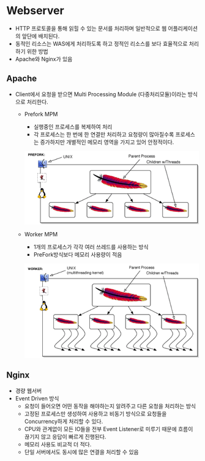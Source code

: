 # Webserver

- HTTP 프로토콜을 통해 읽힐 수 있는 문서를 처리하며 일반적으로 웹 어플리케이션의 앞단에 배치된다.
- 동적인 리소스는 WAS에게 처리하도록 하고 정적인 리소스를 보다 효율적으로 처리하기 위한 방법
- Apache와 Nginx가 있음

## Apache

- Client에서 요청을 받으면 Multi Processing Module (다중처리모듈)이라는 방식으로 처리한다.
    - Prefork MPM
        - 실행중인 프로세스를 복제하여 처리
        - 각 프로세스는 한 번에 한 연결만 처리하고 요청량이 많아질수록 프로세스는 증가하지만 개별적인 메모리 영역을 가지고 있어 안정적이다.

        ![apache_prefork_mpm.png](/static/TIL/backend/apache_prefork_mpm.png)

    - Worker MPM
        - 1개의 프로세스가 각각 여러 쓰레드를 사용하는 방식
        - PreFork방식보다 메모리 사용량이 적음

        ![apache_worker_mpm.png](/static/TIL/backend/apache_worker_mpm.png)

## Nginx

- 경량 웹서버
- Event Driven 방식
    - 요청이 들어오면 어떤 동작을 해야하는지 알려주고 다른 요청을 처리하는 방식
    - 고정된 프로세스만 생성하여 사용하고 비동기 방식으로 요청들을 Concurrency하게 처리할 수 있다.
    - CPU와 관계없이 모든 IO들을 전부 Event Listener로 미루기 때문에 흐름이 끊기지 않고 응답이 빠르게 진행된다.
    - 메모리 사용도 비교적 더 적다.
    - 단일 서버에서도 동시에 많은 연결을 처리할 수 있음